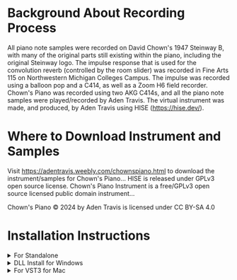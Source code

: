 # Background About Recording Process
All piano note samples were recorded on David Chown's 1947 Steinway B, with many of the original parts still existing within the piano, including the original Steinway logo. 
The impulse response that is used for the convolution reverb (controlled by the room slider) was recorded in Fine Arts 115 on Northwestern Michigan Colleges Campus. The impulse was recorded using a balloon pop and a C414, as well as a Zoom H6 field recorder. 
Chown's Piano was recorded using two AKG C414s, and all the piano note samples were played/recorded by Aden Travis. The virtual instrument was made, and produced, by Aden Travis using HISE (https://hise.dev/).

# Where to Download Instrument and Samples
Visit https://adentravis.weebly.com/chownspiano.html to download the instrument/samples for Chown's Piano...
HISE is released under GPLv3 open source license. Chown's Piano Instrument is a free/GPLv3 open source licensed public domain instrument... 

Chown's Piano © 2024 by Aden Travis is licensed under CC BY-SA 4.0

# Installation Instructions
<details>
<summary>For Standalone</summary>

  Step 1: Download the STANDALONE version of the instrument
  
  Step 2: Extract the downloaded ZIP archive to wherever you would like the program to be installed
  
  Step 3: Open CHOWNS PIANO.exe, located within the Chowns Piano Standalone folder
  
  Step 4: Click on locate sample directrory
  
  Step 5: Navigate to the samples folder and hit select folder
  
  Step 6: Navigate to the samples archive folder (within the samples folder)
  
  Step 7: Select the CHOWNS_PIANO_1_0_0_Samples.hr1
  
  Step 8: Choose where you would like the samples to be extracted to, I would reccomend just putting them in the samples folder itself
  
  Step 9: Restart the instrument
  
  Step 10: Plug in a MIDI controller and play the lick... do doo do do dooo do doooo...

</details>

<details>
<summary>DLL Install for Windows</summary>
  
  Step 1: Download DLL version of the instrument
  
  Step 2: Extract the downloaded ZIP archive
  
  Step 3: Drag the DLL file to wherever your DAW looks for plugins
  
  Step 4:  Your plugin should now be successfully be installed!
  
</details>

<details>
<summary>For VST3 for Mac</summary>

The install for Mac devices should be pretty similar to the install for Windows, if you're using Logic Pro here is the **default** install location for third-party plugins (https://support.apple.com/en-us/102239). Drag the VST file to that folder, or wherever you keep your third-party plugins installed.

</details>
